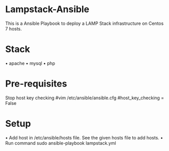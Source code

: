 # Lampstack-Ansible


This is a Ansible Playbook to deploy a LAMP Stack infrastructure on Centos 7 hosts.

# Stack
•	apache
•	mysql
•	php


# Pre-requisites
Stop host key checking
#vim /etc/ansible/ansible.cfg 
#host_key_checking = False

# Setup
•	Add host in /etc/ansible/hosts file. See the given hosts file to add hosts.
•	Run command sudo ansible-playbook lampstack.yml
